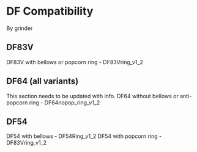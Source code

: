 # DF Compatibility
By grinder

## DF83V
DF83V with bellows or popcorn ring - DF83Vring_v1_2

## DF64 (all variants)
This section needs to be updated with info.
DF64 without bellows or anti-popcorn ring - DF64nopop_ring_v1_2

## DF54
DF54 with bellows - DF54Ring_v1_2
DF54 with popcorn ring - DF83Vring_v1_2